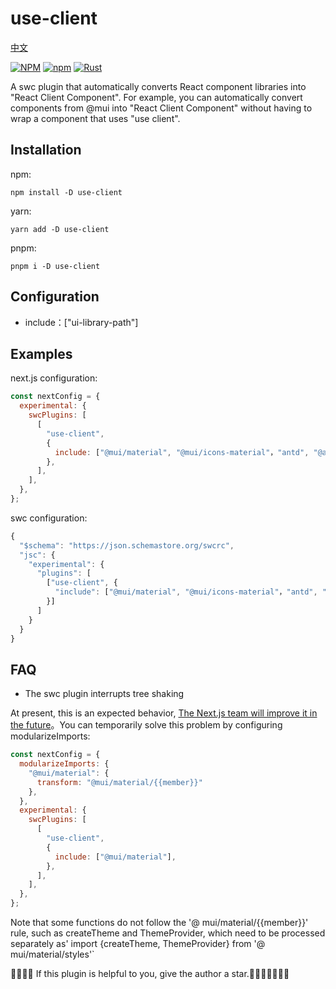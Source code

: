 # use-client

[中文](https://github.com/coder-xiaotian/swc-useclient/blob/main/README-ZH.md)

[![NPM](https://img.shields.io/npm/l/use-client)](https://github.com/coder-xiaotian/swc-useclient/blob/main/LICENSE)
[![npm](https://img.shields.io/npm/v/use-client)](https://www.npmjs.com/package/use-client)
[![Rust](https://github.com/coder-xiaotian/swc-useclient/actions/workflows/rust.yml/badge.svg)](https://github.com/coder-xiaotian/swc-useclient/actions/workflows/rust.yml)

A swc plugin that automatically converts React component libraries into "React Client Component". For example, you can automatically convert components from @mui into "React Client Component" without having to wrap a component that uses "use client".

## Installation

npm:

```
npm install -D use-client
```

yarn:

```
yarn add -D use-client
```

pnpm:

```
pnpm i -D use-client
```

## Configuration

+ include：["ui-library-path"]

## Examples
next.js configuration:

```js
const nextConfig = {
  experimental: {
    swcPlugins: [
      [
        "use-client",
        {
          include: ["@mui/material", "@mui/icons-material"，"antd", "@ant-design/icons"],
        },
      ],
    ],
  },
};
```

swc configuration:

```js
{
  "$schema": "https://json.schemastore.org/swcrc",
  "jsc": {
    "experimental": {
      "plugins": [
        ["use-client", {
          "include": ["@mui/material", "@mui/icons-material"，"antd", "@ant-design/icons"]
        }]
      ]
    }
  }
}
```

## FAQ

+ The swc plugin interrupts tree shaking

At present, this is an expected behavior, [The Next.js team will improve it in the future](https://github.com/vercel/next.js/issues/52679#issuecomment-1636807256)。You can temporarily solve this problem by configuring modularizeImports:
```javascript
const nextConfig = {
  modularizeImports: {
    "@mui/material": {
      transform: "@mui/material/{{member}}"
    },
  },
  experimental: {
    swcPlugins: [
      [
        "use-client",
        {
          include: ["@mui/material"],
        },
      ],
    ],
  },
};
```
Note that some functions do not follow the '@ mui/material/{{member}}' rule, such as createTheme and ThemeProvider, which need to be processed separately as' import {createTheme, ThemeProvider} from '@ mui/material/styles'`

🌟🌟🌟🌟 If this plugin is helpful to you, give the author a star.🙏🙏🙏🌟🌟🌟🌟
